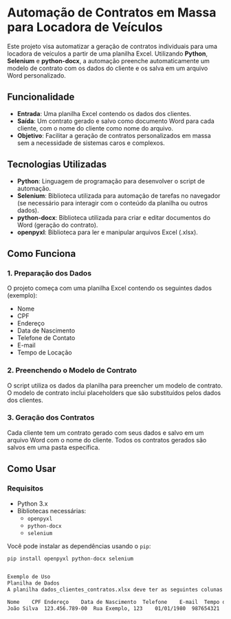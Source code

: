 # Automação de Contratos em Massa para Locadora de Veículos

Este projeto visa automatizar a geração de contratos individuais para uma locadora de veículos a partir de uma planilha Excel. Utilizando **Python**, **Selenium** e **python-docx**, a automação preenche automaticamente um modelo de contrato com os dados do cliente e os salva em um arquivo Word personalizado.

## Funcionalidade

- **Entrada**: Uma planilha Excel contendo os dados dos clientes.
- **Saída**: Um contrato gerado e salvo como documento Word para cada cliente, com o nome do cliente como nome do arquivo.
- **Objetivo**: Facilitar a geração de contratos personalizados em massa sem a necessidade de sistemas caros e complexos.

## Tecnologias Utilizadas

- **Python**: Linguagem de programação para desenvolver o script de automação.
- **Selenium**: Biblioteca utilizada para automação de tarefas no navegador (se necessário para interagir com o conteúdo da planilha ou outros dados).
- **python-docx**: Biblioteca utilizada para criar e editar documentos do Word (geração do contrato).
- **openpyxl**: Biblioteca para ler e manipular arquivos Excel (.xlsx).

## Como Funciona

### 1. Preparação dos Dados
O projeto começa com uma planilha Excel contendo os seguintes dados (exemplo):
- Nome
- CPF
- Endereço
- Data de Nascimento
- Telefone de Contato
- E-mail
- Tempo de Locação

### 2. Preenchendo o Modelo de Contrato
O script utiliza os dados da planilha para preencher um modelo de contrato. O modelo de contrato inclui placeholders que são substituídos pelos dados dos clientes.

### 3. Geração dos Contratos
Cada cliente tem um contrato gerado com seus dados e salvo em um arquivo Word com o nome do cliente. Todos os contratos gerados são salvos em uma pasta específica.

## Como Usar

### Requisitos

- Python 3.x
- Bibliotecas necessárias:
  - `openpyxl`
  - `python-docx`
  - `selenium`

Você pode instalar as dependências usando o `pip`:

```bash
pip install openpyxl python-docx selenium


Exemplo de Uso
Planilha de Dados
A planilha dados_clientes_contratos.xlsx deve ter as seguintes colunas (semelhantes a este formato):

Nome	CPF	Endereço	Data de Nascimento	Telefone	E-mail	Tempo de Locação
João Silva	123.456.789-00	Rua Exemplo, 123	01/01/1980	987654321	joao@email.com	30